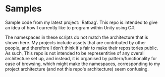 # Samples
Sample code from my latest project: 'Ratbag'.
This repo is intended to give an idea of how I currently like to program within Unity using C#.

The namespaces in these scripts do not match the architecture that is shown here. My projects include assets that are contributed by other people, and therefore I don't think it's fair to make their repositories public. 
As such, This repo is not intended to be representitive of any overall architecture set up, and instead, it is organised by pattern/functionality for ease of browsing, which might make the namespaces, corresponding to my project architecture (and not this repo's architecture) seem confusing.

